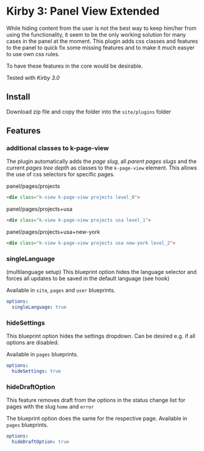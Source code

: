 # Kirby 3: Panel View Extended
While hiding content from the user is not the best way to keep him/her from using the functionality, it seem to be the only working solution for many cases in the panel at the moment. This plugin adds css classes and features to the panel to quick fix some missing features and to make it much easyer to use own css rules.

To have these features in the core would be desirable.

Tested with *Kirby 3.0*

## Install
Download zip file and copy the folder into the ```site/plugins``` folder

## Features
### additional classes to k-page-view
The plugin automatically adds the *page slug*, all *parent pages slugs* and the current *pages tree depth* as classes to the `k-page-view` element. This allows the use of css selectors for specific pages.

panel/pages/projects
```html
<div class="k-view k-page-view projects level_0">
```

panel/pages/projects+usa
```html
<div class="k-view k-page-view projects usa level_1">
```

panel/pages/projects+usa+new-york
```html
<div class="k-view k-page-view projects usa new-york level_2">
```

### singleLanguage
(multilanguage setup) This blueprint option hides the language selector and forces all updates to be saved in the default language (see hook)

Available in `site`, `pages` and `user` blueprints.
```yaml
options:
  singleLanguage: true
```

### hideSettings
This blueprint option hides the settings dropdown. Can be desired e.g. if all options are disabled.

Available in `pages` blueprints.
```yaml
options:
  hideSettings: true
```

### hideDraftOption
This feature removes draft from the options in the status change list for pages with the slug `home` and `error`

The blueprint option does the same for the respective page. Available in `pages` blueprints. 
```yaml
options:
  hideDraftOption: true
```
